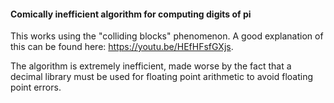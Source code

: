 #### Comically inefficient algorithm for computing digits of pi

This works using the "colliding blocks" phenomenon. A good explanation of this can be found here: https://youtu.be/HEfHFsfGXjs.

The algorithm is extremely inefficient, made worse by the fact that a decimal library must be used for floating point arithmetic to avoid floating point errors.
